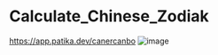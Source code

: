 # Calculate_Chinese_Zodiak
https://app.patika.dev/canercanbo
![image](https://user-images.githubusercontent.com/107541646/218302268-ebe451cc-eb97-48d4-abee-2df4722351d6.png)
